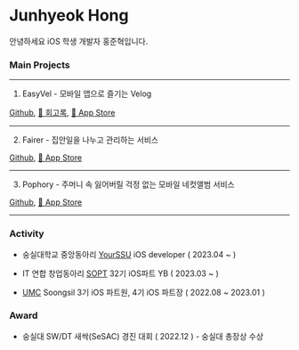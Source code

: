 # Junhyeok Hong

안녕하세요 iOS 학생 개발자 홍준혁입니다.

### Main Projects

--------------

1. EasyVel - 모바일 앱으로 즐기는 Velog

[Github](https://github.com/SSUDevelog/EasyVel-iOS), [📄 회고록](https://preyhong.tistory.com/m/16), [🍎 App Store](https://apps.apple.com/kr/app/%EC%9D%B4%EC%A7%80%EB%B2%A8-easyvel/id6448953485)

--------------

2. Fairer - 집안일을 나누고 관리하는 서비스

[Github](https://github.com/fairer-iOS/fairer-iOS), [🍎 App Store](https://apps.apple.com/kr/app/%ED%8E%98%EC%96%B4%EB%9F%AC-fairer/id6451104062)

--------------

3. Pophory - 주머니 속 잃어버릴 걱정 없는 모바일 네컷앨범 서비스 

[Github](https://github.com/TeamPophory/pophory-iOS), [🍎 App Store](https://apps.apple.com/kr/app/pophory/id6451004060)

--------------

### Activity

- 숭실대학교 중앙동아리 [YourSSU](https://intro.yourssu.com/) iOS developer ( 2023.04 ~ )

- IT 연합 창업동아리 [SOPT](https://sopt.org) 32기 iOS파트 YB ( 2023.03 ~ )

- [UMC](https://www.makeus.in/umc) Soongsil 3기 iOS 파트원, 4기 iOS 파트장 ( 2022.08 ~ 2023.01 )    

### Award

- 숭실대 SW/DT 새싹(SeSAC) 경진 대회 ( 2022.12 ) - 숭실대 총장상 수상
